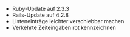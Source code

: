 * Ruby-Update auf 2.3.3
* Rails-Update auf 4.2.8
* Listeneinträge leichter verschiebbar machen
* Verkehrte Zeiteingaben rot kennzeichnen